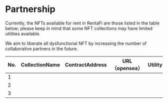 # Partnership

Currently, the NFTs available for rent in RentaFi are those listed in the table below; please keep in mind that some NFT collections may have limited utilities available.

We aim to liberate all dysfunctional NFT by increasing the number of collaborative partners in the future.

| No. | CollectionName | ContractAddress | URL（opensea） | Utility |
| --- | -------------- | --------------- | ------------ | ------- |
| 1   |                |                 |              |         |
| 2   |                |                 |              |         |
| 3   |                |                 |              |         |
